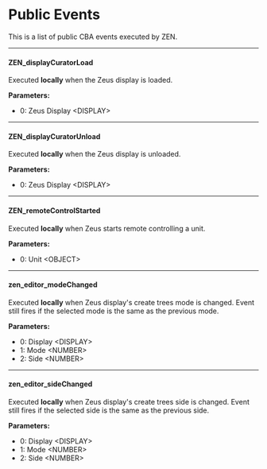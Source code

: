 # Public Events

This is a list of public CBA events executed by ZEN.

---

#### ZEN_displayCuratorLoad

Executed **locally** when the Zeus display is loaded.

**Parameters:**

- 0: Zeus Display &lt;DISPLAY&gt;

---

#### ZEN_displayCuratorUnload

Executed **locally** when the Zeus display is unloaded.

**Parameters:**

- 0: Zeus Display &lt;DISPLAY&gt;

---

#### ZEN_remoteControlStarted

Executed **locally** when Zeus starts remote controlling a unit.

**Parameters:**

- 0: Unit &lt;OBJECT&gt;

---

#### zen_editor_modeChanged

Executed **locally** when Zeus display's create trees mode is changed.
Event still fires if the selected mode is the same as the previous mode.

**Parameters:**

- 0: Display &lt;DISPLAY&gt;
- 1: Mode &lt;NUMBER&gt;
- 2: Side &lt;NUMBER&gt;

---

#### zen_editor_sideChanged

Executed **locally** when Zeus display's create trees side is changed.
Event still fires if the selected side is the same as the previous side.

**Parameters:**

- 0: Display &lt;DISPLAY&gt;
- 1: Mode &lt;NUMBER&gt;
- 2: Side &lt;NUMBER&gt;
